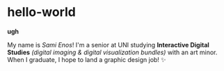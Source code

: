 # hello-world
**ugh**

My name is *Sami Enos*! I'm a senior at UNI studying **Interactive Digital Studies** *(digital imaging & digital visualization bundles)* with an art minor. When I graduate, I hope to land a graphic design job! :sparkles: 
